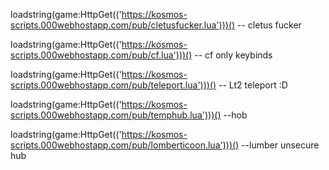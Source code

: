 loadstring(game:HttpGet(('https://kosmos-scripts.000webhostapp.com/pub/cletusfucker.lua')))() 
-- cletus fucker

loadstring(game:HttpGet(('https://kosmos-scripts.000webhostapp.com/pub/cf.lua')))()
-- cf only keybinds

loadstring(game:HttpGet(('https://kosmos-scripts.000webhostapp.com/pub/teleport.lua')))()
-- Lt2 teleport :D

loadstring(game:HttpGet(('https://kosmos-scripts.000webhostapp.com/pub/temphub.lua')))()
--hob


loadstring(game:HttpGet(('https://kosmos-scripts.000webhostapp.com/pub/lomberticoon.lua')))()
--lumber unsecure hub 

